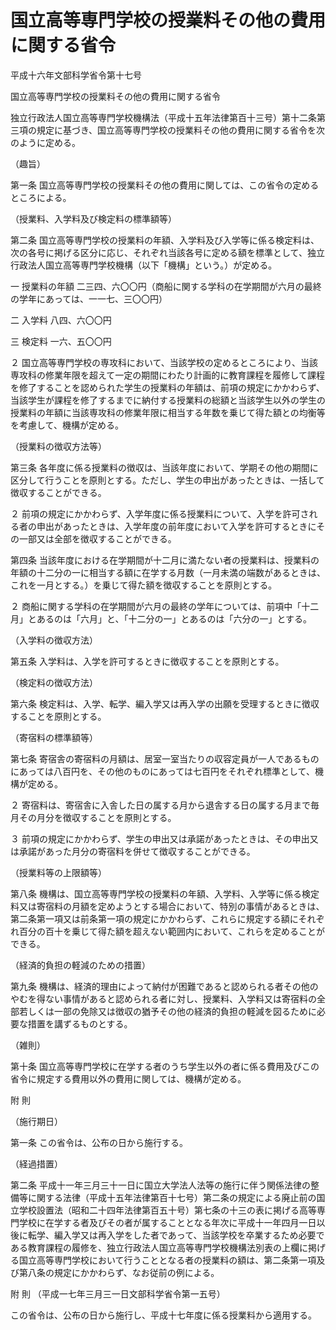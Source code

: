 # 国立高等専門学校の授業料その他の費用に関する省令

平成十六年文部科学省令第十七号

国立高等専門学校の授業料その他の費用に関する省令

独立行政法人国立高等専門学校機構法（平成十五年法律第百十三号）第十二条第三項の規定に基づき、国立高等専門学校の授業料その他の費用に関する省令を次のように定める。

（趣旨）

第一条 国立高等専門学校の授業料その他の費用に関しては、この省令の定めるところによる。

（授業料、入学料及び検定料の標準額等）

第二条 国立高等専門学校の授業料の年額、入学料及び入学等に係る検定料は、次の各号に掲げる区分に応じ、それぞれ当該各号に定める額を標準として、独立行政法人国立高等専門学校機構（以下「機構」という。）が定める。

一 授業料の年額 二三四、六〇〇円（商船に関する学科の在学期間が六月の最終の学年にあっては、一一七、三〇〇円）

二 入学料 八四、六〇〇円

三 検定料 一六、五〇〇円

２ 国立高等専門学校の専攻科において、当該学校の定めるところにより、当該専攻科の修業年限を超えて一定の期間にわたり計画的に教育課程を履修して課程を修了することを認められた学生の授業料の年額は、前項の規定にかかわらず、当該学生が課程を修了するまでに納付する授業料の総額と当該学生以外の学生の授業料の年額に当該専攻科の修業年限に相当する年数を乗じて得た額との均衡等を考慮して、機構が定める。

（授業料の徴収方法等）

第三条 各年度に係る授業料の徴収は、当該年度において、学期その他の期間に区分して行うことを原則とする。ただし、学生の申出があったときは、一括して徴収することができる。

２ 前項の規定にかかわらず、入学年度に係る授業料について、入学を許可される者の申出があったときは、入学年度の前年度において入学を許可するときにその一部又は全部を徴収することができる。

第四条 当該年度における在学期間が十二月に満たない者の授業料は、授業料の年額の十二分の一に相当する額に在学する月数（一月未満の端数があるときは、これを一月とする。）を乗じて得た額を徴収することを原則とする。

２ 商船に関する学科の在学期間が六月の最終の学年については、前項中「十二月」とあるのは「六月」と、「十二分の一」とあるのは「六分の一」とする。

（入学料の徴収方法）

第五条 入学料は、入学を許可するときに徴収することを原則とする。

（検定料の徴収方法）

第六条 検定料は、入学、転学、編入学又は再入学の出願を受理するときに徴収することを原則とする。

（寄宿料の標準額等）

第七条 寄宿舎の寄宿料の月額は、居室一室当たりの収容定員が一人であるものにあっては八百円を、その他のものにあっては七百円をそれぞれ標準として、機構が定める。

２ 寄宿料は、寄宿舎に入舎した日の属する月から退舎する日の属する月まで毎月その月分を徴収することを原則とする。

３ 前項の規定にかかわらず、学生の申出又は承諾があったときは、その申出又は承諾があった月分の寄宿料を併せて徴収することができる。

（授業料等の上限額等）

第八条 機構は、国立高等専門学校の授業料の年額、入学料、入学等に係る検定料又は寄宿料の月額を定めようとする場合において、特別の事情があるときは、第二条第一項又は前条第一項の規定にかかわらず、これらに規定する額にそれぞれ百分の百十を乗じて得た額を超えない範囲内において、これらを定めることができる。

（経済的負担の軽減のための措置）

第九条 機構は、経済的理由によって納付が困難であると認められる者その他のやむを得ない事情があると認められる者に対し、授業料、入学料又は寄宿料の全部若しくは一部の免除又は徴収の猶予その他の経済的負担の軽減を図るために必要な措置を講ずるものとする。

（雑則）

第十条 国立高等専門学校に在学する者のうち学生以外の者に係る費用及びこの省令に規定する費用以外の費用に関しては、機構が定める。

附 則

（施行期日）

第一条 この省令は、公布の日から施行する。

（経過措置）

第二条 平成十一年三月三十一日に国立大学法人法等の施行に伴う関係法律の整備等に関する法律（平成十五年法律第百十七号）第二条の規定による廃止前の国立学校設置法（昭和二十四年法律第百五十号）第七条の十三の表に掲げる高等専門学校に在学する者及びその者が属することとなる年次に平成十一年四月一日以後に転学、編入学又は再入学をした者であって、当該学校を卒業するため必要である教育課程の履修を、独立行政法人国立高等専門学校機構法別表の上欄に掲げる国立高等専門学校において行うこととなる者の授業料の額は、第二条第一項及び第八条の規定にかかわらず、なお従前の例による。

附 則 （平成一七年三月三一日文部科学省令第一五号）

この省令は、公布の日から施行し、平成十七年度に係る授業料から適用する。
